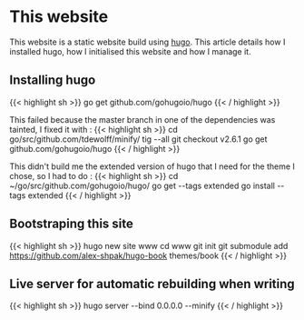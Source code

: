 # This website

This website is a static website build using [hugo](https://github.com/gohugoio/hugo). This article details how I installed hugo, how I initialised this website and how I manage it.

## Installing hugo

{{< highlight sh >}}
go get github.com/gohugoio/hugo
{{< / highlight >}}

This failed because the master branch in one of the dependencies was tainted, I fixed it with :
{{< highlight sh >}}
cd go/src/github.com/tdewolff/minify/
tig --all
git checkout v2.6.1
go get github.com/gohugoio/hugo
{{< / highlight >}}

This didn't build me the extended version of hugo that I need for the theme I chose, so I had to do :
{{< highlight sh >}}
cd ~/go/src/github.com/gohugoio/hugo/
go get --tags extended
go install --tags extended
{{< / highlight >}}

## Bootstraping this site

{{< highlight sh >}}
hugo new site www
cd www
git init
git submodule add https://github.com/alex-shpak/hugo-book themes/book
{{< / highlight >}}

## Live server for automatic rebuilding when writing

{{< highlight sh >}}
hugo server --bind 0.0.0.0 --minify
{{< / highlight >}}
